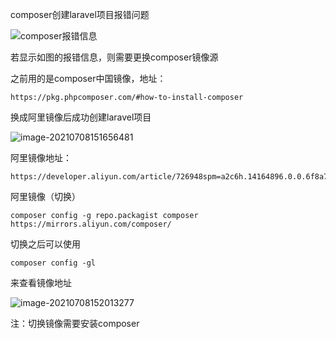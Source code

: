 composer创建laravel项目报错问题

![composer报错信息](C:\Users\91790\Desktop\composer报错信息.png)

若显示如图的报错信息，则需要更换composer镜像源

之前用的是composer中国镜像，地址：

```
https://pkg.phpcomposer.com/#how-to-install-composer
```

换成阿里镜像后成功创建laravel项目

![image-20210708151656481](C:\Users\91790\AppData\Roaming\Typora\typora-user-images\image-20210708151656481.png)

阿里镜像地址：

```
https://developer.aliyun.com/article/726948spm=a2c6h.14164896.0.0.6f8a791fPW7fDO
```

阿里镜像（切换）

```
composer config -g repo.packagist composer https://mirrors.aliyun.com/composer/
```

切换之后可以使用

```
composer config -gl
```

来查看镜像地址

![image-20210708152013277](C:\Users\91790\AppData\Roaming\Typora\typora-user-images\image-20210708152013277.png)

注：切换镜像需要安装composer

